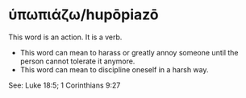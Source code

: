 # ὑπωπιάζω/hupōpiazō
This word is an action. It is a verb.
* This word can mean to harass or greatly annoy someone until the person cannot tolerate it anymore.
* This word can mean to discipline oneself in a harsh way.

See: Luke 18:5; 1 Corinthians 9:27
